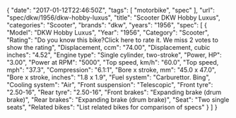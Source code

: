 {
    "date": "2017-01-12T22:46:50Z",
    "tags": [
        "motorbike",
        "spec"
    ],
    "url": "spec\/dkw\/1956\/dkw-hobby-luxus",
    "title": "Scooter DKW Hobby Luxus",
    "categories": "Scooter",
    "brands": "dkw",
    "years": "1956",
    "spec": [
        {
            "Model": "DKW Hobby Luxus",
            "Year": "1956",
            "Category": "Scooter",
            "Rating": "Do you know this bike?Click here to rate it. We miss 2 votes to show the rating",
            "Displacement, ccm": "74.00",
            "Displacement, cubic inches": "4.52",
            "Engine type": "Single cylinder, two-stroke",
            "Power, HP": "3.00",
            "Power at RPM": "5000",
            "Top speed, km\/h": "60.0",
            "Top speed, mph": "37.3",
            "Compression": "6.1:1",
            "Bore x stroke, mm": "45.0 x 47.0",
            "Bore x stroke, inches": "1.8 x 1.9",
            "Fuel system": "Carburettor. Bing",
            "Cooling system": "Air",
            "Front suspension": "Telescopic",
            "Front tyre": "2.50-16",
            "Rear tyre": "2.50-16",
            "Front brakes": "Expanding brake (drum brake)",
            "Rear brakes": "Expanding brake (drum brake)",
            "Seat": "Two single seats",
            "Related bikes": "List related bikes for comparison of specs"
        }
    ]
}